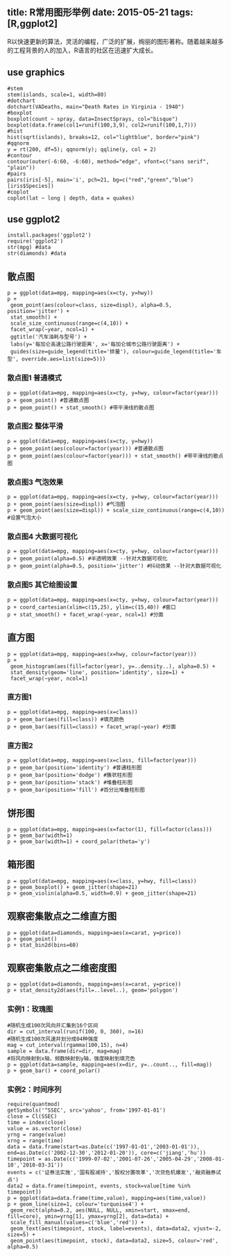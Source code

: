 title: R常用图形举例
date: 2015-05-21
tags: [R,ggplot2]
---
R以快速更新的算法，灵活的编程，广泛的扩展，绚丽的图形著称。随着越来越多的工程背景的人的加入，R语言的社区在迅速扩大成长。

<!--more-->
## use graphics
    #stem
    stem(islands, scale=1, width=80)
    #dotchart
    dotchart(VADeaths, main="Death Rates in Virginia - 1940")
    #boxplot
    boxplot(count ~ spray, data=InsectSprays, col="bisque")
    boxplot(data.frame(col1=runif(100,3,9), col2=runif(100,1,7)))
    #hist
    hist(sqrt(islands), breaks=12, col="lightblue", border="pink")
    #qqnorm
    y = rt(200, df=5); qqnorm(y); qqline(y, col = 2)
    #contour
    contour(outer(-6:60, -6:60), method="edge", vfont=c("sans serif", "plain"))
    #pairs
    pairs(iris[-5], main='i', pch=21, bg=c("red","green","blue")[iris$Species])
    #coplot
    coplot(lat ~ long | depth, data = quakes)

## use ggplot2
    install.packages('ggplot2')
    require('ggplot2')
    str(mpg) #data
    str(diamonds) #data

## 散点图
    p = ggplot(data=mpg, mapping=aes(x=cty, y=hwy))
    p +
     geom_point(aes(colour=class, size=displ), alpha=0.5, position='jitter') +
     stat_smooth() +
     scale_size_continuous(range=c(4,10)) +
     facet_wrap(~year, ncol=1) +
     ggtitle('汽车油耗与型号') +
     labs(y='每加仑高速公路行驶距离', x='每加仑城市公路行驶距离') +
     guides(size=guide_legend(title='排量'), colour=guide_legend(title='车型', override.aes=list(size=5)))

### 散点图1 普通模式
    p = ggplot(data=mpg, mapping=aes(x=cty, y=hwy, colour=factor(year)))
    p + geom_point() #普通散点图
    p + geom_point() + stat_smooth() #带平滑线的散点图

### 散点图2 整体平滑
    p = ggplot(data=mpg, mapping=aes(x=cty, y=hwy))
    p + geom_point(aes(colour=factor(year))) #普通散点图
    p + geom_point(aes(colour=factor(year))) + stat_smooth() #带平滑线的散点图

### 散点图3 气泡效果
    p = ggplot(data=mpg, mapping=aes(x=cty, y=hwy, colour=factor(year)))
    p + geom_point(aes(size=displ)) #气泡图
    p + geom_point(aes(size=displ)) + scale_size_continuous(range=c(4,10)) #设置气泡大小

### 散点图4 大数据可视化
    p = ggplot(data=mpg, mapping=aes(x=cty, y=hwy, colour=factor(year)))
    p + geom_point(alpha=0.5) #半透明效果 --针对大数据可视化
    p + geom_point(alpha=0.5, position='jitter') #抖动效果 --针对大数据可视化

### 散点图5 其它绘图设置
    p = ggplot(data=mpg, mapping=aes(x=cty, y=hwy, colour=factor(year)))
    p + coord_cartesian(xlim=c(15,25), ylim=c(15,40)) #窗口
    p + stat_smooth() + facet_wrap(~year, ncol=1) #分面

## 直方图
    p = ggplot(data=mpg, mapping=aes(x=hwy, colour=factor(year)))
    p +
     geom_histogram(aes(fill=factor(year), y=..density..), alpha=0.5) +
     stat_density(geom='line', position='identity', size=1) +
     facet_wrap(~year, ncol=1)

### 直方图1
    p = ggplot(data=mpg, mapping=aes(x=class))
    p + geom_bar(aes(fill=class)) #填充颜色
    p + geom_bar(aes(fill=class)) + facet_wrap(~year) #分面

### 直方图2
    p = ggplot(data=mpg, mapping=aes(x=class, fill=factor(year)))
    p + geom_bar(position='identity') #普通柱形图
    p + geom_bar(position='dodge') #簇状柱形图
    p + geom_bar(position='stack') #堆叠柱形图
    p + geom_bar(position='fill') #百分比堆叠柱形图

## 饼形图
    p = ggplot(data=mpg, mapping=aes(x=factor(1), fill=factor(class)))
    p + geom_bar(width=1)
    p + geom_bar(width=1) + coord_polar(theta='y')

## 箱形图
    p = ggplot(data=mpg, mapping=aes(x=class, y=hwy, fill=class))
    p + geom_boxplot() + geom_jitter(shape=21)
    p + geom_violin(alpha=0.5, width=0.9) + geom_jitter(shape=21)

## 观察密集散点之二维直方图
    p = ggplot(data=diamonds, mapping=aes(x=carat, y=price))
    p + geom_point()
    p + stat_bin2d(bins=60)

## 观察密集散点之二维密度图
    p = ggplot(data=diamonds, mapping=aes(x=carat, y=price))
    p + stat_density2d(aes(fill=..level..), geom='polygon')

### 实例1：玫瑰图
    #随机生成100次风向并汇集到16个区间
    dir = cut_interval(runif(100, 0, 360), n=16)
    #随机生成100次风速并划分成04种强度
    mag = cut_interval(rgamma(100,15), n=4)
    sample = data.frame(dir=dir, mag=mag)
    #将风向映射到x轴，频数映射到y轴，强度映射到填充色
    p = ggplot(data=sample, mapping=aes(x=dir, y=..count.., fill=mag))
    p + geom_bar() + coord_polar()

### 实例2：时间序列
    require(quantmod)
    getSymbols('^SSEC', src='yahoo', from='1997-01-01')
    close = Cl(SSEC)
    time = index(close)
    value = as.vector(close)
    yrng = range(value)
    xrng = range(time)
    data = data.frame(start=as.Date(c('1997-01-01','2003-01-01')), end=as.Date(c('2002-12-30','2012-01-20')), core=c('jiang','hu'))
    timepoint = as.Date(c('1999-07-02','2001-07-26','2005-04-29','2008-01-10','2010-03-31'))
    events = c('证券法实施','国有股减持','股权分置改革','次贷危机爆发','融资融券试点')
    data2 = data.frame(timepoint, events, stock=value[time %in% timepoint])
    p = ggplot(data=data.frame(time,value), mapping=aes(time,value))
    p + geom_line(size=1, colour='turquoise4') +
     geom_rect(alpha=0.2, aes(NULL, NULL, xmin=start, xmax=end, fill=core), ymin=yrng[1], ymax=yrng[2], data=data) +
     scale_fill_manual(values=c('blue','red')) +
     geom_text(aes(timepoint, stock, label=events), data=data2, vjust=-2, size=5) +
     geom_point(aes(timepoint, stock), data=data2, size=5, colour='red', alpha=0.5)

